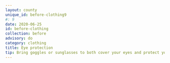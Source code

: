 ```yaml
---
layout: county 
unique_id: before-clothing9
#: 9
date: 2020-06-25
id: before-clothing
collection: before
advisory: do
category: clothing
title: Eye protection
tip: Bring goggles or sunglasses to both cover your eyes and protect yourself from tear gas, rubber bullets and advanced surveillance mechanisms that only require your eyes and eyebrows to be used for facial recognition.
---
```

